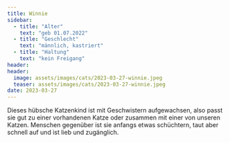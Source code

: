 ```yaml
---
title: Winnie
sidebar:
  - title: "Alter"
    text: "geb 01.07.2022"
  - title: "Geschlecht"
    text: "männlich, kastriert"
  - title: "Haltung"
    text: "kein Freigang"
header:
header:
  image: assets/images/cats/2023-03-27-winnie.jpeg
  teaser: assets/images/cats/2023-03-27-winnie.jpeg
date: 2023-03-27
---
```

Dieses hübsche Katzenkind ist mit Geschwistern aufgewachsen, also passt sie gut zu einer vorhandenen Katze oder zusammen mit einer von unseren Katzen. Menschen gegenüber ist sie anfangs etwas schüchtern, taut aber schnell auf und ist lieb und zugänglich.